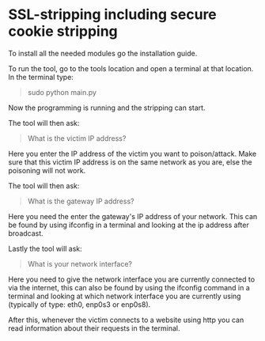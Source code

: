 # SSL-stripping including secure cookie stripping

To install all the needed modules go the installation guide.

To run the tool, go to the tools location and open a terminal at that location.
In the terminal type:

> sudo python main.py

Now the programming is running and the stripping can start.

The tool will then ask:

> What is the victim IP address?

Here you enter the IP address of the victim you want to poison/attack.
Make sure that this victim IP address is on the same network as you are, else the poisoning will not work.

The tool will then ask:

> What is the gateway IP address?

Here you need the enter the gateway's IP address of your network.
This can be found by using ifconfig in a terminal and looking at the ip address after broadcast.

Lastly the tool will ask:

>What is your network interface?

Here you need to give the network interface you are currently connected to via the internet, this can also be found by using the ifconfig command in a terminal and looking at which network interface you are currently using (typically of type: eth0, enp0s3 or enp0s8).

After this, whenever the victim connects to a website using http you can read information about their requests in the terminal.

